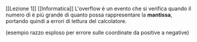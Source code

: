 [[Lezione 1]]  [[Informatica]]
L'overflow è un evento che si verifica quando il numero di è più grande di quanto possa rappresentare la **mantissa**, portando quindi a errori di lettura del calcolatore.

(esempio razzo esploso per errore sulle coordinate da positive a negative)
 